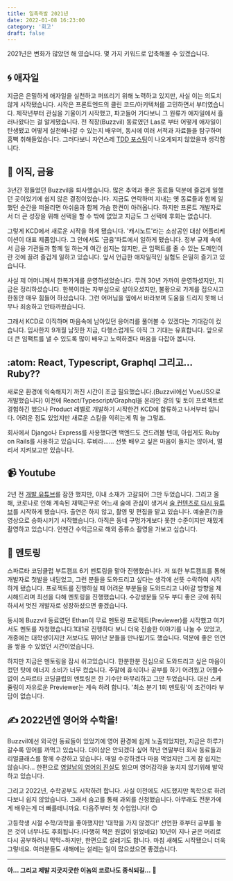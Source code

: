```yaml
---
title: 일촉즉발 2021년
date: 2022-01-08 16:23:00
category: '회고'
draft: false
---
```


2021년은 변화가 많았던 해 였습니다. 몇 가지 키워드로 압축해볼 수 있겠습니다.

## :cyclone: 애자일

지금은 은밀하게 애자일을 실천하고 퍼뜨리기 위해 노력하고 있지만, 사실 이는 의도치 않게 시작됐습니다. 시작은 프론트엔드의 클린 코드/아키텍처를 고민하면서 부터였습니다. 제작년부터 관심을 기울이기 시작했고, 파고들어 가다보니 그 원류가 애자일에서 흘러나왔다는 걸 알게됐습니다. 전 직장(Buzzvil) 동료였던 Las로 부터 어떻게 애자일이 탄생됐고 어떻게 실천해나갈 수 있는지 배우며, 동시에 여러 서적과 자료들을 탐구하며 흠뻑 취해들었습니다. 그러다보니 자연스레 [TDD 포스팅](https://goohooh.github.io/Testing/tdd/)이 나오게되지 않았을까 생각합니다.

## :money_with_wings: 이직, 금융

3년간 정들었던 Buzzvil을 퇴사했습니다. 많은 추억과 좋은 동료들 덕분에 즐겁게 일했던 곳이었기에 쉽지 않은 결정이었습니다. 지금도 연락하며 지내는 옛 동료들과 함께 일했던 순간을 떠올리면 아쉬움과 함께 가슴 한켠이 아려옵니다. 하지만 프론트 개발자로서 더 큰 성장을 위해 선택을 할 수 밖에 없었고 지금도 그 선택에 후회는 없습니다.

그렇게 KCD에서 새로운 시작을 하게 됐습니다. '캐시노트'라는 소상공인 대상 어플리케이션이 대표 제품입니다. 그 안에서도 '금융'파트에서 일하게 됐습니다. 정부 규제 속에서 금융 기관들과 함께 일 하는게 여간 쉽지는 않지만, 큰 임팩트를 줄 수 있는 도메인이란 것에 끌려 즐겁게 일하고 있습니다. 앞서 언급한 애자일적인 실험도 은밀히 즐기고 있습니다.

사실 제 어머니께서 한복가게를 운영하셨었습니다. 무려 30년 가까이 운영하셨지만, 지금은 정리하셨습니다. 한복이라는 자부심으로 살아오셨지만, 불황으로 가게를 접으시고 한동안 매우 힘들어 하셨습니다. 그런 어머님을 옆에서 바라보며 도움을 드리지 못해 너무나 죄송하고 안타까웠습니다.

그래서 KCD로 이직하며 마음속에 남아있던 응어리를 풀어볼 수 있겠다는 기대감이 컸습니다. 입사한지 9개월 남짓한 지금, 다행스럽게도 아직 그 기대는 유효합니다. 앞으로 더 큰 임팩트를 낼 수 있도록 많이 배우고 노력하겠다 마음을 다잡아 봅니다.

## :atom: React, Typescript, Graphql 그리고... Ruby??

새로운 환경에 익숙해지기 까진 시간이 조금 필요했습니다.(Buzzvil에선 Vue/JS으로 개발했습니다) 이전에 React/Typescript/Graphql을 온라인 강의 및 토이 프로젝트로 경험하긴 했으나 Product 레벨로 개발하기 시작한건 KCD에 합류하고 나서부터 입니다. 어려운 점도 있었지만 새로운 스킬을 익히는게 뭐 늘 그렇죠.

회사에서 Django나 Express를 사용했다면 백엔드도 건드려볼 텐데, 아쉽게도 Ruby on Rails를 사용하고 있습니다. 루비라...... 선뜻 배우고 싶은 마음이 들지는 않아서, 멀리서 지켜보고만 있습니다.

## :video_camera: Youtube

2년 전 [개발 유튜브](https://www.youtube.com/channel/UCHINUsMM5UchJHPf4ybWWsQ)를 잠깐 했지만, 이내 소재가 고갈되어 그만 두었습니다. 그리고 올해, 코로나로 인해 계속된 재택근무로 어느새 술에 관심이 생겨서 [술 컨텐츠로 다시 유튜브](https://www.youtube.com/channel/UCZE5qi60t77sJKvoE8_9pWg)를 시작하게 됐습니다. 출연은 하지 않고, 촬영 및 편집을 맡고 있습니다. 예술혼(?)을 영상으로 승화시키기 시작했습니다. 아직은 동네 구멍가게보다 못한 수준이지만 재밌게 촬영하고 있습니다. 언젠간 수익금으로 해외 증류소 촬영을 가보고 싶습니다.

## :handshake: 멘토링

스파르타 코딩클럽 부트캠프 6기 멘토링을 맡아 진행했습니다. 저 또한 부트캠프를 통해 개발자로 첫발을 내딛었고, 그런 분들을 도와드리고 싶다는 생각에 선뜻 수락하여 시작하게 됐습니다. 프로젝트를 진행하실 때 어려운 부분들을 도와드리고 나아갈 방향을 제시해드리며 최선을 다해 멘토링을 진행했습니다. 수강생분들 모두 부디 좋은 곳에 취직하셔서 멋진 개발자로 성장하셨으면 좋겠습니다.

동시에 Buzzvil 동료였던 Ethan이 무료 멘토링 프로젝트(Previewer)를 시작했고 여기서도 멘토를 자청했습니다.1대1로 진행하다 보니 더욱 진솔한 이야기를 나눌 수 있었고, 개중에는 대학생이지만 저보다도 뛰어난 분들을 만나뵙기도 했습니다. 덕분에 좋은 인연을 쌓을 수 있었던 시간이었습니다.

하지만 지금은 멘토링을 잠시 쉬고있습니다. 한분한분 진심으로 도와드리고 싶은 마음이 컸던 탓에 에너지 소비가 너무 컸습니다. 주말에 휴식이나 공부를 하기 어려웠고 어쩔수 없이 스파르타 코딩클럽의 멘토링은 한 기수만 마무리하고 그만 두었습니다. 대신 스케쥴링이 자유로운 Previewer는 계속 하려 합니다. '최소 분기 1회 멘토링'이 조건이라 부담이 없습니다.

## :writing_hand: 2022년엔 영어와 수학을!

Buzzvil에선 외국인 동료들이 있었기에 영어 환경에 쉽게 노출되었지만, 지금은 하루가 갈수록 영어를 까먹고 있습니다. 더이상은 안되겠다 싶어 작년 연말부터 회사 동료들과 리얼클래스를 함께 수강하고 있습니다. 매일 수강하겠다 마음 먹었지만 그게 참 쉽지는 않습니다... 한편으로 [영알남의 영어의 진실](http://www.yes24.com/Product/Goods/95276922)도 읽으며 영어감각을 놓치지 않기위해 발악하고 있습니다.

그리고 2022년, 수학공부도 시작하려 합니다. 사실 이전에도 시도했지만 독학으로 하려다보니 쉽지 않았습니다. 그래서 숨고를 통해 과외를 신청했습니다. 아무래도 전문가에게 배우는게 더 빠를테니까요. 다음주부터 첫 수업입니다! :blush:

고등학생 시절 수학/과학을 좋아했지만 '대학을 가지 않겠다!' 선언한 후부터 공부를 놓은 것이 너무나도 후회됩니다.(다행히 책은 원없이 읽었네요) 10년이 지나 굳은 머리로 다시 공부하려니 막막~하지만, 한편으로 설레기도 합니다. 마침 새해도 시작됐으니 더욱 그렇네요. 여러분들도 새해에는 설레는 일이 많으셨으면 좋겠습니다.

---

**아... 그리고 제발 지긋지긋한 이놈의 코로나도 종식되길...** :pray:
